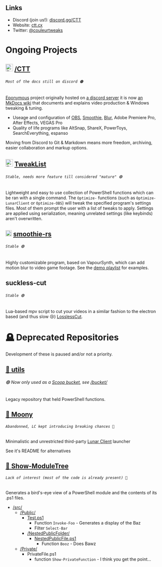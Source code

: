 <picture>
  <source media="(prefers-color-scheme: dark)" srcset="https://i.imgur.com/cgYALQO.png">
  <source media="(prefers-color-scheme: light)" srcset="https://i.imgur.com/rSlRjax.png">
  <img>
</picture>

## Links

* Discord (join us!): [discord.gg/CTT](https://discord.com/invite/aPVMJy78Pa)
* Website: [ctt.cx](https://ctt.cx)
* Twitter: [@couleurtweaks](https://twitter.com/@CouleurTweaks)

# Ongoing Projects

## <img src="https://i.imgur.com/pmtO1ph.png?sanitize=true" alt="PS7 logo" width="24" /> [/CTT](https://github.com/couleur-tweak-tips/CTT)

###### `Most of the docs still on discord 🟠`

[Eponymous](https://www.wordnik.com/words/eponymous) project originally hosted on [a discord server](https://discord.gg/CTT) it is now [an MkDocs wiki](https://squidfunk.github.io/mkdocs-material/) that documents and explains video production & Windows tweaking & tuning.
* Useage and configuration of [OBS](https://obsproject.com), [Smoothie](https://github.com/couleur-tweak-tips/Smoothie), [Blur](https://github.com/f0e/blur), Adobe Premiere Pro, After Effects, VEGAS Pro
* Quality of life programs like AltSnap, ShareX, PowerToys, SearchEverything, espanso

Moving from Discord to Git & Markdown means more freedom, archiving, easier collaboration and markup options.

## <img src="https://raw.githubusercontent.com/PowerShell/PowerShell/master/assets/ps_black_64.svg?sanitize=true" alt="PS7 logo" width="24" /> [TweakList](https://github.com/couleur-tweak-tips/TweakList)

###### `Stable, needs more feature till considered "mature" 🟢`

Lightweight and easy to use collection of PowerShell functions which can be ran with a single command. The `Optimize-` functions (such as `Optimize-LunarClient` or `Optimize-OBS`) will tweak the specified program's settings files.  Most of them prompt the user with a list of tweaks to apply. Settings are applied using serialization, meaning unrelated settings (like keybinds) aren't overwritten.

## <img alt="Smoothie" src="https://i.imgur.com/K20ymPM.png" width="20" /> [smoothie-rs](https://github.com/couleur-tweak-tips/smoothie-rs)

###### `Stable 🟢`

Highly customizable program, based on VapourSynth, which can add motion blur to video game footage. See the [demo playlist](https://www.youtube.com/playlist?list=PLrsLsEZL_o4M_yTqZGwN5cM5ZxJTqkWkZ) for examples.

## suckless-cut

###### `Stable 🟢`

Lua-based mpv script to cut your videos in a similar fashion to the electron based (and thus slow 😢) [LosslessCut](https://github.com/mifi/Lossless-Cut).

# 🪦 Deprecated Repositories

Development of these is paused and/or not a priority.

## [🧧 utils](https://github.com/couleur-tweak-tips/utils)
###### 🟢 Now only used as a [Scoop bucket](https://github.com/couleur-tweak-tips/utils/tree/main/bucket), see [/bucket/](https://github.com/couleur-tweak-tips/utils/tree/main/bucket)

Legacy repository that held PowerShell functions.

## [🌙 Moony](https://github.com/couleur-tweak-tips/Moony)

###### `Abandonned, LC kept introducing breaking chances 🔴`

Minimalistic and unrestricted third-party [Lunar Client](https://lunarclient.com) launcher

See it's README for alternatives

## [🌳 Show-ModuleTree](https://github.com/couleur-tweak-tips/Show-ModuleTree)

###### `Lack of interest (most of the code is already present) 🔴`

Generates a bird's-eye view of a PowerShell module and the contents of its .ps1 files.

* [/src/](https://github.com/couleur-tweak-tips/Show-ModuleTree/tree/master/src)
  * [/Public/](https://github.com/couleur-tweak-tips/Show-ModuleTree/tree/master/src/Public)
    * [Test.ps1](https://github.com/couleur-tweak-tips/Show-ModuleTree/tree/master/src/Public/Test.ps1)
      * Function ``Invoke-Foo`` - Generates a display of the Baz
      * Filter ``Select-Bar``
    * [/NestedPublicFolder/](https://github.com/couleur-tweak-tips/Show-ModuleTree/tree/master/src/Public/NestedPublicFolder)
      * [NestedPublicFile.ps1]()
         * Function ``Booz`` - Does Bawz
   * [/Private/](https://github.com/couleur-tweak-tips/Show-ModuleTree/tree/master/src/Private)
     * PrivateFile.ps1
       * function ``Show-PrivateFunction`` - I think you get the point...
